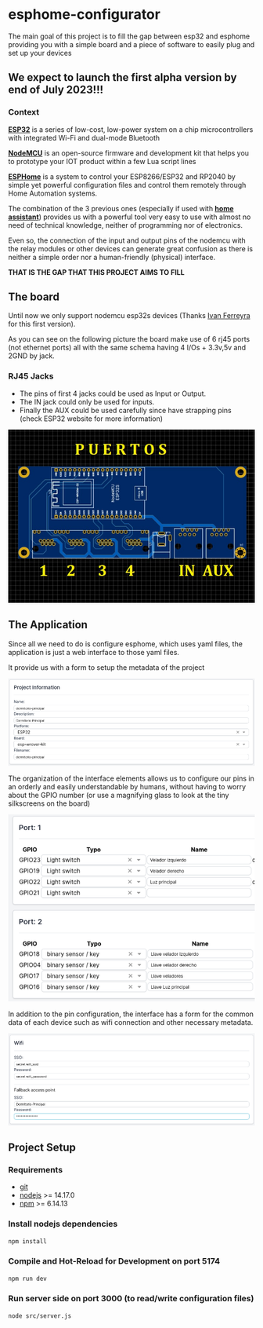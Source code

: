 # esphome-configurator

The main goal of this project is to fill the gap between esp32 and esphome providing you with a simple board and a piece of software to easily plug and set up your devices
## We expect to launch the first alpha version by end of July 2023!!!
### Context
[**ESP32**](https://www.espressif.com/en/products/socs/esp32) is a series of low-cost, low-power system on a chip microcontrollers with integrated Wi-Fi and dual-mode Bluetooth

[**NodeMCU**](https://www.nodemcu.com/index_en.html) is an open-source firmware and development kit that helps you to prototype your IOT product within a few Lua script lines

[**ESPHome**](https://esphome.io/)  is a system to control your ESP8266/ESP32 and RP2040 by simple yet powerful configuration files and control them remotely through Home Automation systems.

The combination of the 3 previous ones (especially if used with [**home assistant**](https://www.home-assistant.io/)) provides us with a powerful tool very easy to use with almost no need of technical knowledge, neither of programming nor of electronics.

Even so, the connection of the input and output pins of the nodemcu with the relay modules or other devices can generate great confusion as there is neither a simple order nor a human-friendly (physical) interface. 

**THAT IS THE GAP THAT THIS PROJECT AIMS TO FILL**



## The board

Until now we only support nodemcu esp32s devices (Thanks [Ivan Ferreyra](https://www.instagram.com/ivanelectric90/) for this first version). 

As you can see on the following picture the board make use of 6 rj45 ports (not ethernet ports) all with the same schema having 4 I/Os + 3.3v,5v and 2GND by jack.



### RJ45 Jacks

- The pins of first 4 jacks could be used as Input or Output. 
- The IN jack could only be used for inputs.
- Finally the AUX could be used carefully since have strapping pins (check ESP32 website for more information)

![esphome configurator board preview](/board/ports.jpg)

## The Application

Since all we need to do is configure esphome, which uses yaml files, the application is just a web interface to those yaml files.

It provide us with a form to setup the metadata of the project

![esphome configurator project metadata preview](/assets/project.png)

The organization of the interface elements allows us to configure our pins in an orderly and easily understandable by humans, without having to worry about the GPIO number (or use a magnifying glass to look at the tiny silkscreens on the board)

![esphome configurator ports preview](/assets/ports.png)

In addition to the pin configuration, the interface has a form for the common data of each device such as wifi connection and other necessary metadata.

![esphome configurator common data preview](/assets/common.png)

## Project Setup
### Requirements
<!-- ordered list of requirements -->  
- [git](https://git-scm.com/)
- [nodejs](https://nodejs.org/en/) >= 14.17.0
- [npm](https://www.npmjs.com/) >= 6.14.13



### Install nodejs dependencies
```sh
npm install
```
### Compile and Hot-Reload for Development on port 5174
```sh
npm run dev
```
### Run server side on port 3000 (to read/write configuration files)

```sh
node src/server.js
```

